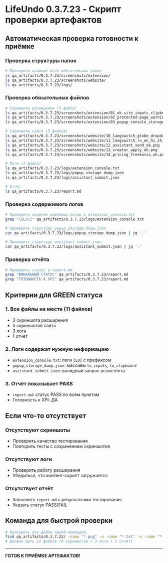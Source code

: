 # LifeUndo 0.3.7.23 - Скрипт проверки артефактов

## Автоматическая проверка готовности к приёмке

### Проверка структуры папок
```bash
# Проверить наличие всех обязательных папок
ls qa_artifacts/0.3.7.23/screenshots/extension/
ls qa_artifacts/0.3.7.23/screenshots/website/
ls qa_artifacts/0.3.7.23/logs/
```

### Проверка обязательных файлов
```bash
# Скриншоты расширения (3 файла)
ls qa_artifacts/0.3.7.23/screenshots/extension/01_ok-site_inputs_clipboard_tabs.png
ls qa_artifacts/0.3.7.23/screenshots/extension/02_protected-page_warning.png
ls qa_artifacts/0.3.7.23/screenshots/extension/03_popup_console_storage.png

# Скриншоты сайта (5 файлов)
ls qa_artifacts/0.3.7.23/screenshots/website/10_langswitch_globe_dropdown.png
ls qa_artifacts/0.3.7.23/screenshots/website/11_langswitch_ru_en_hi_zh_ar_kk_tr.png
ls qa_artifacts/0.3.7.23/screenshots/website/12_assistant_send_ok.png
ls qa_artifacts/0.3.7.23/screenshots/website/13_creator_apply_ok.png
ls qa_artifacts/0.3.7.23/screenshots/website/14_pricing_freekassa_ok.png

# Логи (3 файла)
ls qa_artifacts/0.3.7.23/logs/extension_console.txt
ls qa_artifacts/0.3.7.23/logs/popup_storage_dump.json
ls qa_artifacts/0.3.7.23/logs/assistant_submit.json

# Отчёт
ls qa_artifacts/0.3.7.23/report.md
```

### Проверка содержимого логов
```bash
# Проверить наличие ключевых логов в extension_console.txt
grep "\[LU\]" qa_artifacts/0.3.7.23/logs/extension_console.txt

# Проверить структуру popup_storage_dump.json
cat qa_artifacts/0.3.7.23/logs/popup_storage_dump.json | jq '.'

# Проверить структуру assistant_submit.json
cat qa_artifacts/0.3.7.23/logs/assistant_submit.json | jq '.'
```

### Проверка отчёта
```bash
# Проверить статус в report.md
grep "ФИНАЛЬНЫЙ СТАТУС" qa_artifacts/0.3.7.23/report.md
grep "ГОТОВНОСТЬ К XPI" qa_artifacts/0.3.7.23/report.md
```

## Критерии для GREEN статуса

### 1. Все файлы на месте (11 файлов)
- 3 скриншота расширения
- 5 скриншотов сайта  
- 3 лога
- 1 отчёт

### 2. Логи содержат нужную информацию
- `extension_console.txt`: логи `[LU]` с префиксом
- `popup_storage_dump.json`: массивы `lu_inputs`, `lu_clipboard`
- `assistant_submit.json`: валидный запрос ассистента

### 3. Отчёт показывает PASS
- `report.md`: статус PASS по всем пунктам
- Готовность к XPI: ДА

## Если что-то отсутствует

### Отсутствуют скриншоты
- Проверить качество тестирования
- Повторить тесты с сохранением скриншотов

### Отсутствуют логи
- Проверить работу расширения
- Убедиться, что контент-скрипт загружается

### Отсутствует отчёт
- Заполнить `report.md` с результатами тестирования
- Указать статус PASS/FAIL

## Команда для быстрой проверки
```bash
# Проверить все файлы одной командой
find qa_artifacts/0.3.7.23/ -name "*.png" -o -name "*.txt" -o -name "*.json" -o -name "*.md" | wc -l
# Должно быть 12 файлов (8 скриншотов + 3 лога + 1 отчёт)
```

---

**ГОТОВ К ПРИЁМКЕ АРТЕФАКТОВ!**
